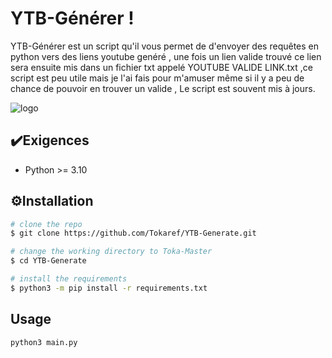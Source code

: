 
# YTB-Générer !

YTB-Générer est un script qu'il vous permet de d'envoyer des requêtes en python vers des liens youtube genéré , une fois un lien valide trouvé ce lien sera ensuite mis dans un fichier txt appelé YOUTUBE VALIDE LINK.txt ,ce script est peu utile mais je l'ai fais pour m'amuser même si il y a peu de chance de pouvoir en trouver un valide , Le script est souvent mis à jours.


![logo](https://cdn.discordapp.com/attachments/1095078427104653385/1116963470232014908/Capturnzne.JPG)
## ✔️Exigences

 - Python >= 3.10

## ⚙️Installation



```bash
# clone the repo
$ git clone https://github.com/Tokaref/YTB-Generate.git

# change the working directory to Toka-Master
$ cd YTB-Generate

# install the requirements
$ python3 -m pip install -r requirements.txt
```
    
## Usage

```bash
python3 main.py

```
